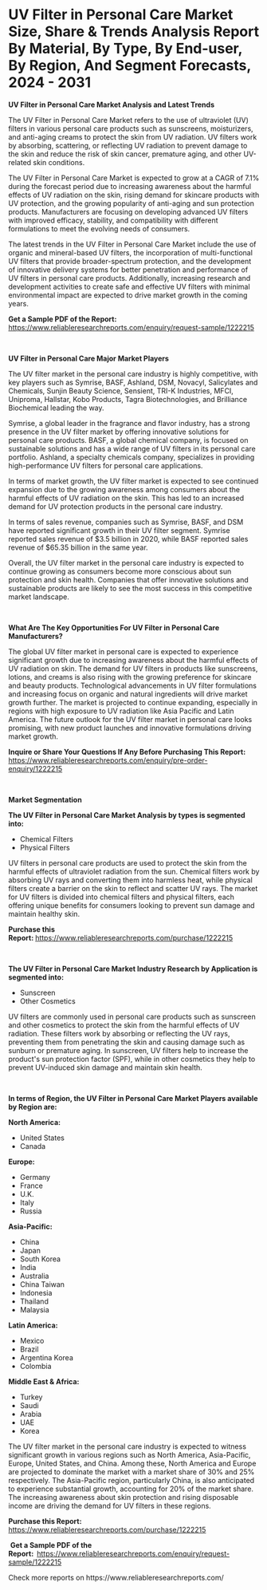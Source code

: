 <p><h1>UV Filter in Personal Care Market Size, Share & Trends Analysis Report By Material, By Type, By End-user, By Region, And Segment Forecasts, 2024 - 2031</h1></p><p><strong>UV Filter in Personal Care Market Analysis and Latest Trends</strong></p>
<p><p>The UV Filter in Personal Care Market refers to the use of ultraviolet (UV) filters in various personal care products such as sunscreens, moisturizers, and anti-aging creams to protect the skin from UV radiation. UV filters work by absorbing, scattering, or reflecting UV radiation to prevent damage to the skin and reduce the risk of skin cancer, premature aging, and other UV-related skin conditions.</p><p>The UV Filter in Personal Care Market is expected to grow at a CAGR of 7.1% during the forecast period due to increasing awareness about the harmful effects of UV radiation on the skin, rising demand for skincare products with UV protection, and the growing popularity of anti-aging and sun protection products. Manufacturers are focusing on developing advanced UV filters with improved efficacy, stability, and compatibility with different formulations to meet the evolving needs of consumers.</p><p>The latest trends in the UV Filter in Personal Care Market include the use of organic and mineral-based UV filters, the incorporation of multi-functional UV filters that provide broader-spectrum protection, and the development of innovative delivery systems for better penetration and performance of UV filters in personal care products. Additionally, increasing research and development activities to create safe and effective UV filters with minimal environmental impact are expected to drive market growth in the coming years.</p></p>
<p><strong>Get a Sample PDF of the Report:&nbsp;</strong> <a href="https://www.reliableresearchreports.com/enquiry/request-sample/1222215">https://www.reliableresearchreports.com/enquiry/request-sample/1222215</a></p>
<p>&nbsp;</p>
<p><strong>UV Filter in Personal Care Major Market Players</strong></p>
<p><p>The UV filter market in the personal care industry is highly competitive, with key players such as Symrise, BASF, Ashland, DSM, Novacyl, Salicylates and Chemicals, Sunjin Beauty Science, Sensient, TRI-K Industries, MFCI, Uniproma, Hallstar, Kobo Products, Tagra Biotechnologies, and Brilliance Biochemical leading the way.</p><p>Symrise, a global leader in the fragrance and flavor industry, has a strong presence in the UV filter market by offering innovative solutions for personal care products. BASF, a global chemical company, is focused on sustainable solutions and has a wide range of UV filters in its personal care portfolio. Ashland, a specialty chemicals company, specializes in providing high-performance UV filters for personal care applications. </p><p>In terms of market growth, the UV filter market is expected to see continued expansion due to the growing awareness among consumers about the harmful effects of UV radiation on the skin. This has led to an increased demand for UV protection products in the personal care industry.</p><p>In terms of sales revenue, companies such as Symrise, BASF, and DSM have reported significant growth in their UV filter segment. Symrise reported sales revenue of $3.5 billion in 2020, while BASF reported sales revenue of $65.35 billion in the same year. </p><p>Overall, the UV filter market in the personal care industry is expected to continue growing as consumers become more conscious about sun protection and skin health. Companies that offer innovative solutions and sustainable products are likely to see the most success in this competitive market landscape.</p></p>
<p>&nbsp;</p>
<p><strong>What Are The Key Opportunities For UV Filter in Personal Care Manufacturers?</strong></p>
<p><p>The global UV filter market in personal care is expected to experience significant growth due to increasing awareness about the harmful effects of UV radiation on skin. The demand for UV filters in products like sunscreens, lotions, and creams is also rising with the growing preference for skincare and beauty products. Technological advancements in UV filter formulations and increasing focus on organic and natural ingredients will drive market growth further. The market is projected to continue expanding, especially in regions with high exposure to UV radiation like Asia Pacific and Latin America. The future outlook for the UV filter market in personal care looks promising, with new product launches and innovative formulations driving market growth.</p></p>
<p><strong>Inquire or Share Your Questions If Any Before Purchasing This Report:</strong> <a href="https://www.reliableresearchreports.com/enquiry/pre-order-enquiry/1222215">https://www.reliableresearchreports.com/enquiry/pre-order-enquiry/1222215</a></p>
<p>&nbsp;</p>
<p><strong>Market Segmentation</strong></p>
<p><strong>The UV Filter in Personal Care Market Analysis by types is segmented into:</strong></p>
<p><ul><li>Chemical Filters</li><li>Physical Filters</li></ul></p>
<p><p>UV filters in personal care products are used to protect the skin from the harmful effects of ultraviolet radiation from the sun. Chemical filters work by absorbing UV rays and converting them into harmless heat, while physical filters create a barrier on the skin to reflect and scatter UV rays. The market for UV filters is divided into chemical filters and physical filters, each offering unique benefits for consumers looking to prevent sun damage and maintain healthy skin.</p></p>
<p><strong>Purchase this Report:&nbsp;</strong><a href="https://www.reliableresearchreports.com/purchase/1222215">https://www.reliableresearchreports.com/purchase/1222215</a></p>
<p>&nbsp;</p>
<p><strong>The UV Filter in Personal Care Market Industry Research by Application is segmented into:</strong></p>
<p><ul><li>Sunscreen</li><li>Other Cosmetics</li></ul></p>
<p><p>UV filters are commonly used in personal care products such as sunscreen and other cosmetics to protect the skin from the harmful effects of UV radiation. These filters work by absorbing or reflecting the UV rays, preventing them from penetrating the skin and causing damage such as sunburn or premature aging. In sunscreen, UV filters help to increase the product's sun protection factor (SPF), while in other cosmetics they help to prevent UV-induced skin damage and maintain skin health.</p></p>
<p>&nbsp;</p>
<p><strong>In terms of Region, the UV Filter in Personal Care Market Players available by Region are:</strong></p>
<p>
    <p> <strong> North America: </strong>
        <ul>
            <li>United States</li>
            <li>Canada</li>
        </ul>
        </p> 
    <p> <strong> Europe: </strong>
        <ul>
            <li>Germany</li>
            <li>France</li>
            <li>U.K.</li>
            <li>Italy</li>
            <li>Russia</li>
        </ul>
        </p> 
    <p> <strong> Asia-Pacific: </strong>
        <ul>
            <li>China</li>
            <li>Japan</li>
            <li>South Korea</li>
            <li>India</li>
            <li>Australia</li>
            <li>China Taiwan</li>
            <li>Indonesia</li>
            <li>Thailand</li>
            <li>Malaysia</li>
        </ul>
        </p> 
    <p> <strong> Latin America: </strong>
        <ul>
            <li>Mexico</li>
            <li>Brazil</li>
            <li>Argentina Korea</li>
            <li>Colombia</li>
        </ul>
        </p> 
    <p> <strong> Middle East & Africa: </strong>
        <ul>
            <li>Turkey</li>
            <li>Saudi</li>
            <li>Arabia</li>
            <li>UAE</li>
            <li>Korea</li>
        </ul>
    </p>
    </p>
<p><p>The UV filter market in the personal care industry is expected to witness significant growth in various regions such as North America, Asia-Pacific, Europe, United States, and China. Among these, North America and Europe are projected to dominate the market with a market share of 30% and 25% respectively. The Asia-Pacific region, particularly China, is also anticipated to experience substantial growth, accounting for 20% of the market share. The increasing awareness about skin protection and rising disposable income are driving the demand for UV filters in these regions.</p></p>
<p><strong>Purchase this Report: </strong><a href="https://www.reliableresearchreports.com/purchase/1222215">https://www.reliableresearchreports.com/purchase/1222215</a></p>
<p>&nbsp;<strong>Get a Sample PDF of the Report:&nbsp;&nbsp;</strong><a href="https://www.reliableresearchreports.com/enquiry/request-sample/1222215">https://www.reliableresearchreports.com/enquiry/request-sample/1222215</a></p>
<p><strong></strong></p>
<p>Check more reports on https://www.reliableresearchreports.com/</p>